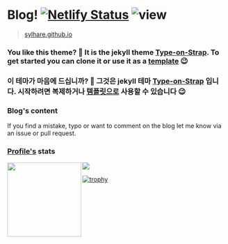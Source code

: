 # Blog! [![Netlify Status](https://api.netlify.com/api/v1/badges/5b30c2f8-7871-4750-b788-703a6a1a12c8/deploy-status)](https://app.netlify.com/sites/sylhare/deploys) ![view](https://komarev.com/ghpvc/?username=sylhare&label=View%20Counter&color=0e75b6&style=flat)

> [sylhare.github.io](https://sylhare.github.io/)

### You like this theme? 🎨 It is the jekyll theme [Type-on-Strap](https://github.com/sylhare/Type-on-Strap). To get started you can clone it or use it as a [template](https://github.com/sylhare/Type-on-Strap) 😉
### 이 테마가 마음에 드십니까? 🎨 그것은 jekyll 테마 [Type-on-Strap](https://github.com/sylhare/Type-on-Strap) 입니다. 시작하려면 복제하거나 [템플릿으로](https://github.com/sylhare/Type-on-Strap) 사용할 수 있습니다 😉

### Blog's content

If you find a mistake, typo or want to comment on the blog let me know via an issue or pull request.

### [Profile's](https://rahuldkjain.github.io/gh-profile-readme-generator/) stats

<div>
  <img height="170" align="left" src="https://github-readme-stats.vercel.app/api?username=sylhare&count_private=true&include_all_commits=true" />
  <img src="https://github-readme-streak-stats.herokuapp.com/?user=sylhare" />
</div>

[![trophy](https://github-profile-trophy.vercel.app/?username=sylhare&row=1&column=8)](https://github.com/ryo-ma/github-profile-trophy)
